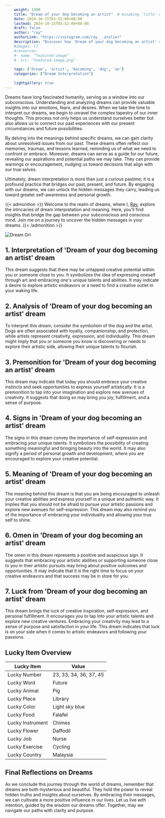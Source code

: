 ```yaml
---
    weight: 1300
    title: "Dream of your dog becoming an artist"  # Assuming 'title' column exists
    date: 2024-10-15T03:52:00+08:00
    lastmod: 2024-10-15T03:52:00+08:00
    draft: false
    author: "ray"
    authorLink: "https://instagram.com/ray._.atelier"
    description: "Discover how 'Dream of your dog becoming an artist' can interpret your future and uncover its significant meanings in your life."
    #images: []
    #resources:
    #- name: "featured-image"
    #  src: "featured-image.png"
    
    tags: ['Dream', 'artist', 'becoming', 'dog', 'an']
    categories: ["Dream Interpretation"]
    
    lightgallery: true
---
```

    
Dreams have long fascinated humanity, serving as a window into our subconscious. Understanding and analyzing dreams can provide valuable insights into our emotions, fears, and desires. When we take the time to interpret our dreams, we begin to unravel the complex tapestry of our inner thoughts. This process not only helps us understand ourselves better but also allows us to connect our past experiences with our present circumstances and future possibilities.

By delving into the meanings behind specific dreams, we can gain clarity about unresolved issues from our past. These dreams often reflect our memories, traumas, and lessons learned, reminding us of what we need to confront or embrace. Moreover, dreams can serve as a guide for our future, revealing our aspirations and potential paths we may take. They can provide warnings or encouragement, nudging us toward decisions that align with our true selves.

Ultimately, dream interpretation is more than just a curious pastime; it is a profound practice that bridges our past, present, and future. By engaging with our dreams, we can unlock the hidden messages they carry, leading us toward greater self-awareness and personal growth.

{{< admonition >}}
Welcome to the realm of dreams, where I, [Ray](https://instagram.com/ray._.atelier), explore the intricacies of dream interpretation and meaning. Here, you’ll find insights that bridge the gap between your subconscious and conscious mind. Join me on a journey to uncover the hidden messages in your dreams.
{{< /admonition >}}

![Dream Grl](https://cdn.pixabay.com/photo/2017/11/02/03/35/gothic-2910057_1280.jpg "Dream Grl")

## 1. Interpretation of 'Dream of your dog becoming an artist' dream
 This dream suggests that there may be untapped creative potential within you or someone close to you. It symbolizes the idea of expressing oneself through art and embracing one's unique talents and abilities. It may indicate a desire to explore artistic endeavors or a need to find a creative outlet in your waking life.

## 2. Analysis of 'Dream of your dog becoming an artist' dream
 To interpret this dream, consider the symbolism of the dog and the artist. Dogs are often associated with loyalty, companionship, and protection, while artists represent creativity, expression, and individuality. This dream might imply that you or someone you know is discovering or needs to explore their artistic side, allowing their unique talents to flourish.

## 3. Premonition for 'Dream of your dog becoming an artist' dream
 This dream may indicate that today you should embrace your creative instincts and seek opportunities to express yourself artistically. It is a premonition to tap into your imagination and explore new avenues of creativity. It suggests that doing so may bring you joy, fulfillment, and a sense of purpose.

## 4. Signs in 'Dream of your dog becoming an artist' dream
 The signs in this dream convey the importance of self-expression and embracing your unique talents. It symbolizes the possibility of creating something meaningful and bringing beauty into the world. It may also signify a period of personal growth and development, where you are encouraged to explore your creative potential.

## 5. Meaning of 'Dream of your dog becoming an artist' dream
 The meaning behind this dream is that you are being encouraged to unleash your creative abilities and express yourself in a unique and authentic way. It implies that you should not be afraid to pursue your artistic passions and explore new avenues for self-expression. This dream may also remind you of the importance of embracing your individuality and allowing your true self to shine.

## 6. Omen in 'Dream of your dog becoming an artist' dream
 The omen in this dream represents a positive and auspicious sign. It suggests that embracing your artistic abilities or supporting someone close to you in their artistic pursuits may bring about positive outcomes and opportunities. It may indicate that it is the right time to focus on your creative endeavors and that success may be in store for you.

## 7. Luck from 'Dream of your dog becoming an artist' dream
 This dream brings the luck of creative inspiration, self-expression, and personal fulfillment. It encourages you to tap into your artistic talents and explore new creative ventures. Embracing your creativity may lead to a sense of purpose and satisfaction in your life. This dream indicates that luck is on your side when it comes to artistic endeavors and following your passions.

## Lucky Item Overview
| Lucky Item          | Value              |
|---------------|--------------------|
| Lucky Number        | 23, 33, 34, 36, 37, 45  |
| Lucky Word          | Future |
| Lucky Animal        | Pig |
| Lucky Place         | Library     |
| Lucky Color         | Light sky blue     |
| Lucky Food          | Falafel      |
| Lucky Instrument    | Chimes |
| Lucky Flower        | Daffodil    |
| Lucky Job           | Nurse       |
| Lucky Exercise      | Cycling  |
| Lucky Country       | Malaysia    |


##  Final Reflections on Dreams

As we conclude this journey through the world of dreams, remember that dreams are both mysterious and beautiful. They hold the power to reveal hidden truths and insights about ourselves. By embracing their messages, we can cultivate a more positive influence in our lives. Let us live with intention, guided by the wisdom our dreams offer. Together, may we navigate our paths with clarity and purpose.
